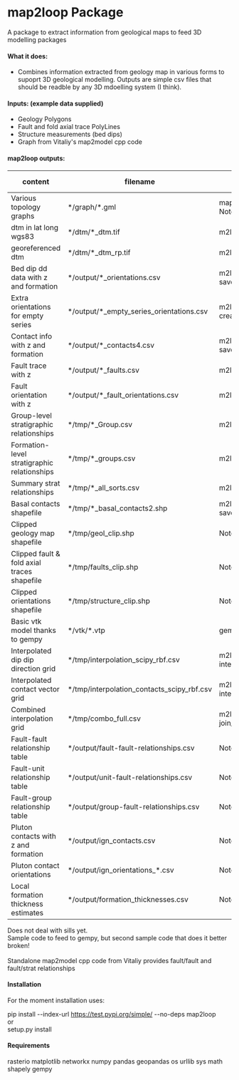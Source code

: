 # map2loop Package

A package to extract information from geological maps to feed 3D modelling packages

#### What it does:
  
-  Combines information extracted from geology map in various forms to supoprt 3D geological modelling. Outputs are simple csv files that should be readble by any 3D mdoelling system (I think).

#### Inputs: (example data supplied) 
   
- Geology Polygons  
- Fault and fold axial trace PolyLines  
- Structure measurements (bed dips)
- Graph from Vitaliy's map2model cpp code 
  
#### map2loop outputs:
  
| content | filename | created by | example notebook |
| ----- | ----- | ----- | ----- |
| Various topology graphs  | \*/graph/\*.gml | map2model cpp code in Notebook 1 |  1 |
| dtm in lat long wgs83 | \*/dtm/\*_dtm.tif | m2l_utils.get_dtm |   2 |
| georeferenced dtm | \*/dtm/\*_dtm_rp.tif| m2l_utils.reproject_dtm |  2 |
| Bed dip dd data with z and formation | \*/output/\*_orientations.csv | m2l_geometry. save_orientations |  2 |
| Extra orientations for empty series | \*/output/\*_empty_series_orientations.csv | m2l_geometry. create_orientations |  2 |
| Contact info with z and formation | \*/output/\*_contacts4.csv | m2l_geometry. save_basal_contacts |  2 |
| Fault trace with z | \*/output/\*_faults.csv | m2l_geometry. save_faults |  2 |
| Fault orientation with z | \*/output/\*_fault_orientations.csv | m2l_geometry. save_faults |  2 |
| Group-level stratigraphic relationships | \*/tmp/\*_Group.csv | m2l_topology. save_group |  2 |
| Formation-level stratigraphic relationships | \*/tmp/\*_groups.csv | m2l_topology. save_units |  2 |
| Summary strat relationships | \*/tmp/\*_all_sorts.csv| m2l_topology. save_units |  2 |
| Basal contacts shapefile | \*/tmp/\*_basal_contacts2.shp | m2l_geometry. save_basal_no_faults |  2 |
| Clipped geology map shapefile | \*/tmp/geol_clip.shp | Notebook 2 |  2 |
| Clipped fault & fold axial traces shapefile  | \*/tmp/faults_clip.shp | Notebook 2 |  2 |
| Clipped orientations shapefile  | \*/tmp/structure_clip.shp | Notebook 2 |  2 |
| Basic vtk model thanks to gempy  | \*/vtk/\*.vtp | gempy |  3 |
| Interpolated dip dip direction grid | \*/tmp/interpolation_scipy_rbf.csv | m2l_interpolation. interpolate_orientations |  4 |
| Interpolated contact vector grid | \*/tmp/interpolation_contacts_scipy_rbf.csv | m2l_interpolation. interpolate_contacts |  5 |
| Combined interpolation grid | \*/tmp/combo_full.csv | m2l_interpolation. join_contacts_and_orientations |  6 |
| Fault-fault relationship table | \*/output/fault-fault-relationships.csv | Notebook 7 |  7 |
| Fault-unit relationship table | \*/output/unit-fault-relationships.csv | Notebook 7 |  7 |
| Fault-group relationship table | \*/output/group-fault-relationships.csv | Notebook 7 |  7 |
| Pluton contacts with z and formation | \*/output/ign_contacts.csv | Notebook 8 |  8 |
| Pluton contact orientations | \*/output/ign_orientations_\*.csv | Notebook 8 |  8 |
| Local formation thickness estimates | \*/output/formation_thicknesses.csv | Notebook 9 |  9 |

  
Does not deal with sills yet.  
Sample code to feed to gempy, but second sample code that does it better broken!  
<br>
Standalone map2model cpp code from Vitaliy provides fault/fault and fault/strat relationships   

#### Installation
For the moment installation uses:<br>

pip install --index-url https://test.pypi.org/simple/ --no-deps map2loop  
or   
setup.py install
  
#### Requirements
rasterio
matplotlib
networkx
numpy
pandas
geopandas
os
urllib
sys
math
shapely
gempy
